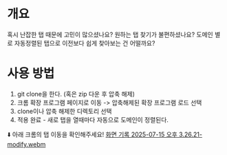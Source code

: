 # 개요
혹시 난잡한 탭 때문에 고민이 많으셨나요?
원하는 탭 찾기가 불편하셨나요?
도메인 별로 자동정렬된 탭으로 이전보다 쉽게 찾아보는 건 어떨까요?

# 사용 방법
1. git clone을 한다. (혹은 zip 다운 후 압축 해제)
2. 크롬 확장 프로그램 페이지로 이동 -> 압축해제된 확장 프로그램 로드 선택
3. clone이나 압축 해제한 디렉토리 선택
4. 적용 완료 - 새로 탭을 열때마다 자동으로 도메인이 정렬된다.

⬇️ 아래 크롬의 탭 이동을 확인해주세요!
[화면 기록 2025-07-15 오후 3.26.21-modify.webm](https://github.com/user-attachments/assets/8da9782a-f946-484c-bbe3-260f0586927a)
